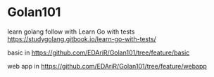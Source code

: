 # Golan101

learn golang follow with Learn Go with tests https://studygolang.gitbook.io/learn-go-with-tests/

basic in https://github.com/EDAriR/Golan101/tree/feature/basic

web app in https://github.com/EDAriR/Golan101/tree/feature/webapp
